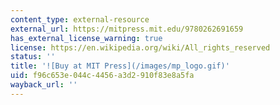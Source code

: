 ```yaml
---
content_type: external-resource
external_url: https://mitpress.mit.edu/9780262691659
has_external_license_warning: true
license: https://en.wikipedia.org/wiki/All_rights_reserved
status: ''
title: '![Buy at MIT Press](/images/mp_logo.gif)'
uid: f96c653e-044c-4456-a3d2-910f83e8a5fa
wayback_url: ''
---
```

